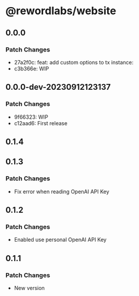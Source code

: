 # @rewordlabs/website

## 0.0.0

### Patch Changes

- 27a2f0c: feat: add custom options to tx instance:
- c3b366e: WIP

## 0.0.0-dev-20230912123137

### Patch Changes

- 9f66323: WIP
- c12aad6: First release

## 0.1.4

## 0.1.3

### Patch Changes

- Fix error when reading OpenAI API Key

## 0.1.2

### Patch Changes

- Enabled use personal OpenAI API Key

## 0.1.1

### Patch Changes

- New version
